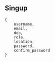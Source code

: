 ## Singup

    {
        username,
        email,
        dob,
        role,
        location,
        password,
        confirm_password
    }
